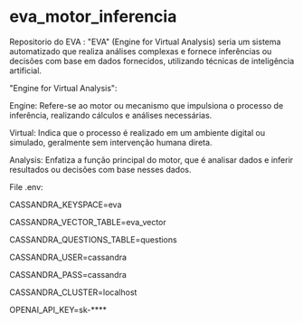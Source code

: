 # eva_motor_inferencia
Repositorio do EVA : "EVA" (Engine for Virtual Analysis) seria um sistema automatizado que realiza análises complexas e fornece inferências ou decisões com base em dados fornecidos, utilizando técnicas de inteligência artificial. 

"Engine for Virtual Analysis":

Engine: Refere-se ao motor ou mecanismo que impulsiona o processo de inferência, realizando cálculos e análises necessárias.

Virtual: Indica que o processo é realizado em um ambiente digital ou simulado, geralmente sem intervenção humana direta.

Analysis: Enfatiza a função principal do motor, que é analisar dados e inferir resultados ou decisões com base nesses dados.

File .env:

CASSANDRA_KEYSPACE=eva

CASSANDRA_VECTOR_TABLE=eva_vector

CASSANDRA_QUESTIONS_TABLE=questions

CASSANDRA_USER=cassandra

CASSANDRA_PASS=cassandra

CASSANDRA_CLUSTER=localhost

OPENAI_API_KEY=sk-****

